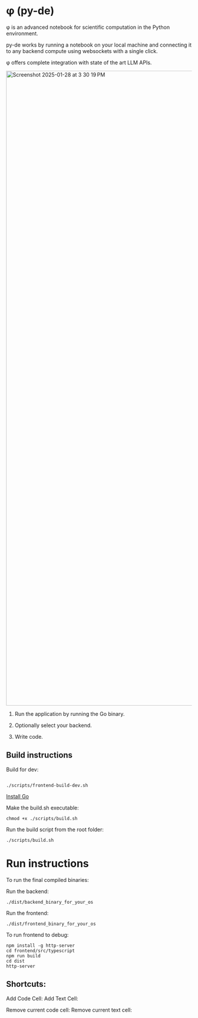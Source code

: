 # φ (py-de)

φ is an advanced notebook for scientific computation in the Python environment.

py-de  works by running a notebook on your local machine and connecting it to any backend compute using websockets with a single click. 

φ offers complete integration with state of the art LLM APIs.

<img width="1724" alt="Screenshot 2025-01-28 at 3 30 19 PM" src="https://github.com/user-attachments/assets/3671f459-a872-45d4-a118-64789e933ae4" />


1. Run the application by running the Go binary. 

2. Optionally select your backend. 
   
3. Write code.


## Build instructions

Build for dev:

```

./scripts/frontend-build-dev.sh

```

[Install Go](https://go.dev/dl/)

Make the build.sh executable:
```
chmod +x ./scripts/build.sh
```
Run the build script from the root folder:
```
./scripts/build.sh
```

# Run instructions

To run the final compiled binaries:

Run the backend:

```
./dist/backend_binary_for_your_os
```

Run the frontend:

```
./dist/frontend_binary_for_your_os
```

To run frontend to debug:

```
npm install -g http-server
cd frontend/src/typescript
npm run build
cd dist
http-server
```

## Shortcuts:

Add Code Cell: 
Add Text Cell:

Remove current code cell: 
Remove current text cell:

